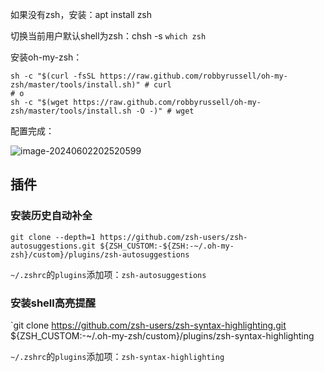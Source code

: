 如果没有zsh，安装：apt install zsh

切换当前用户默认shell为zsh：chsh -s `which zsh`

安装oh-my-zsh：

```shell
sh -c "$(curl -fsSL https://raw.github.com/robbyrussell/oh-my-zsh/master/tools/install.sh)" # curl
# o
sh -c "$(wget https://raw.github.com/robbyrussell/oh-my-zsh/master/tools/install.sh -O -)" # wget
```

配置完成：

![image-20240602202520599](C:\Users\xiaoti\AppData\Roaming\Typora\typora-user-images\image-20240602202520599.png)

## 插件
### 安装历史自动补全
`git clone --depth=1 https://github.com/zsh-users/zsh-autosuggestions.git ${ZSH_CUSTOM:-${ZSH:-~/.oh-my-zsh}/custom}/plugins/zsh-autosuggestions`

`~/.zshrc`的`plugins`添加项：`zsh-autosuggestions`
### 安装shell高亮提醒
`git clone https://github.com/zsh-users/zsh-syntax-highlighting.git ${ZSH_CUSTOM:-~/.oh-my-zsh/custom}/plugins/zsh-syntax-highlighting

`~/.zshrc`的`plugins`添加项：`zsh-syntax-highlighting`